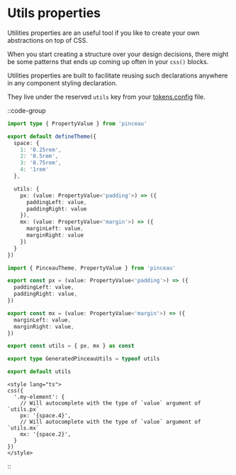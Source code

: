 # Utils properties

Utilities properties are an useful tool if you like to create your own abstractions on top of CSS.

When you start creating a structure over your design decisions, there might be some patterns that ends up coming up often in your `css()` blocks.

Utilities properties are built to facilitate reusing such declarations anywhere in any component styling declaration.

They live under the reserved `utils` key from your [tokens.config](/configuration/tokens-config) file.

::code-group

```ts [tokens.config.ts]
import type { PropertyValue } from 'pinceau'

export default defineTheme({
  space: {
    1: '0.25rem',
    2: '0.5rem',
    3: '0.75rem',
    4: '1rem'
  },

  utils: {
    px: (value: PropertyValue<'padding'>) => ({ 
      paddingLeft: value,
      paddingRight: value 
    }),
    mx: (value: PropertyValue<'margin'>) => ({ 
      marginLeft: value,
      marginRight: value 
    })
  }
})
```

```ts [#pinceau/utils]
import { PinceauTheme, PropertyValue } from 'pinceau'

export const px = (value: PropertyValue<'padding'>) => ({
  paddingLeft: value,
  paddingRight: value,
})

export const mx = (value: PropertyValue<'margin'>) => ({
  marginLeft: value,
  marginRight: value,
})

export const utils = { px, mx } as const

export type GeneratedPinceauUtils = typeof utils

export default utils
```

```vue [Your Vue component]
<style lang="ts">
css({
  '.my-element': {
    // Will autocomplete with the type of `value` argument of `utils.px`
    px: '{space.4}',
    // Will autocomplete with the type of `value` argument of `utils.mx`
    mx: '{space.2}',
  }
})
</style>
```

::
